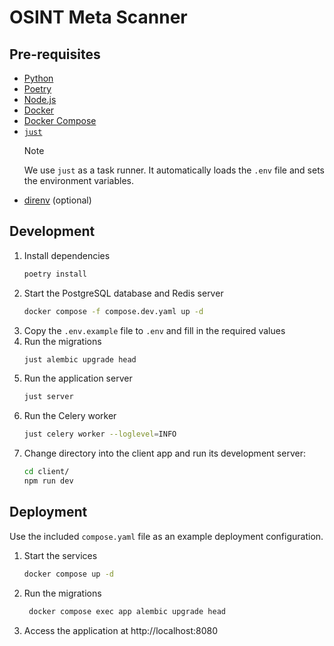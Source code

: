 # OSINT Meta Scanner

## Pre-requisites

- [Python](https://www.python.org/)
- [Poetry](https://python-poetry.org/)
- [Node.js](https://nodejs.org/)
- [Docker](https://www.docker.com/)
- [Docker Compose](https://docs.docker.com/compose/)
- [`just`](https://github.com/casey/just)
  > [!NOTE]
  > We use `just` as a task runner. It automatically loads the `.env` file and sets the environment variables.
- [direnv](https://direnv.net/) (optional)

## Development

1. Install dependencies
   ```sh
   poetry install
   ```
2. Start the PostgreSQL database and Redis server
   ```sh
   docker compose -f compose.dev.yaml up -d
   ```
3. Copy the `.env.example` file to `.env` and fill in the required values
4. Run the migrations
   ```sh
   just alembic upgrade head
   ```
5. Run the application server
   ```sh
   just server
   ```
6. Run the Celery worker
   ```sh
   just celery worker --loglevel=INFO
   ```
7. Change directory into the client app and run its development server:
   ```sh
   cd client/
   npm run dev
   ```

## Deployment

Use the included `compose.yaml` file as an example deployment configuration.

1. Start the services
   ```sh
   docker compose up -d
   ```
2. Run the migrations
   ```sh
    docker compose exec app alembic upgrade head
   ```
3. Access the application at http://localhost:8080
